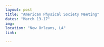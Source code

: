 ```yaml
---
layout: post
title: "American Physical Society Meeting"
dates: "March 13-17"
img: 
location: "New Orleans, LA"
link: 

---
```


